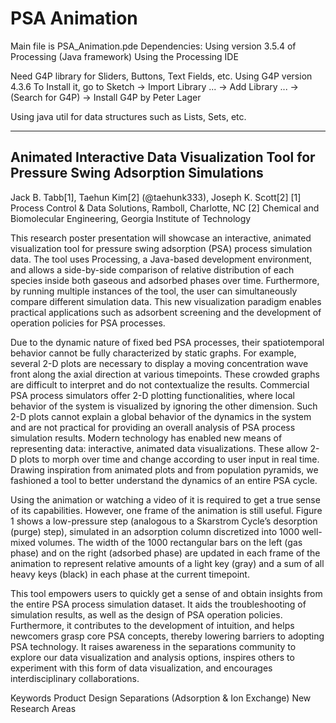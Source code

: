 # PSA Animation
Main file is PSA_Animation.pde
Dependencies:
Using version 3.5.4 of Processing (Java framework)
Using the Processing IDE

Need G4P library for Sliders, Buttons, Text Fields, etc.
Using G4P version 4.3.6
To Install it, go to Sketch -> Import Library ... -> Add Library ... -> (Search for G4P) -> Install G4P by Peter Lager

Using java util for data structures such as Lists, Sets, etc.

-------------------------------------------------------------------------------------------------------------------------
## Animated Interactive Data Visualization Tool for Pressure Swing Adsorption Simulations

Jack B. Tabb[1], Taehun Kim[2] (@taehunk333), Joseph K. Scott[2] [1] Process Control & Data Solutions, Ramboll, Charlotte, NC [2] Chemical and Biomolecular Engineering, Georgia Institute of Technology

This research poster presentation will showcase an interactive, animated visualization tool for pressure swing adsorption (PSA) process simulation data. The tool uses Processing, a Java-based development environment, and allows a side-by-side comparison of relative distribution of each species inside both gaseous and adsorbed phases over time. Furthermore, by running multiple instances of the tool, the user can simultaneously compare different simulation data. This new visualization paradigm enables practical applications such as adsorbent screening and the development of operation policies for PSA processes.

Due to the dynamic nature of fixed bed PSA processes, their spatiotemporal behavior cannot be fully characterized by static graphs. For example, several 2-D plots are necessary to display a moving concentration wave front along the axial direction at various timepoints. These crowded graphs are difficult to interpret and do not contextualize the results. Commercial PSA process simulators offer 2-D plotting functionalities, where local behavior of the system is visualized by ignoring the other dimension. Such 2-D plots cannot explain a global behavior of the dynamics in the system and are not practical for providing an overall analysis of PSA process simulation results. Modern technology has enabled new means of representing data: interactive, animated data visualizations. These allow 2-D plots to morph over time and change according to user input in real time. Drawing inspiration from animated plots and from population pyramids, we fashioned a tool to better understand the dynamics of an entire PSA cycle. 

Using the animation or watching a video of it is required to get a true sense of its capabilities. However, one frame of the animation is still useful. Figure 1 shows a low-pressure step (analogous to a Skarstrom Cycle’s desorption (purge) step), simulated in an adsorption column discretized into 1000 well-mixed volumes. The width of the 1000 rectangular bars on the left (gas phase) and on the right (adsorbed phase) are updated in each frame of the animation to represent relative amounts of a light key (gray) and a sum of all heavy keys (black) in each phase at the current timepoint.

This tool empowers users to quickly get a sense of and obtain insights from the entire PSA process simulation dataset. It aids the troubleshooting of simulation results, as well as the design of PSA operation policies. Furthermore, it contributes to the development of intuition, and helps newcomers grasp core PSA concepts, thereby lowering barriers to adopting PSA technology. It raises awareness in the separations community to explore our data visualization and analysis options, inspires others to experiment with this form of data visualization, and encourages interdisciplinary collaborations.

Keywords
Product Design
Separations (Adsorption & Ion Exchange)
New Research Areas
